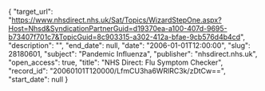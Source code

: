 {
  "target_url": "https://www.nhsdirect.nhs.uk/Sat/Topics/WizardStepOne.aspx?Host=Nhsd&SyndicationPartnerGuid=d19370ea-a100-407d-9695-b73407f701c7&TopicGuid=8c903315-a302-412a-bfae-9cb576d4b4cd", 
  "description": "", 
  "end_date": null, 
  "date": "2006-01-01T12:00:00", 
  "slug": 28180601, 
  "subject": "Pandemic Influenza", 
  "publisher": "nhsdirect.nhs.uk", 
  "open_access": true, 
  "title": "NHS Direct: Flu Symptom Checker", 
  "record_id": "20060101T120000/LfmCU3ha6WRlRC3k/zDtCw==", 
  "start_date": null
}

